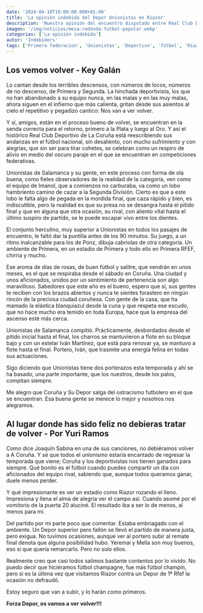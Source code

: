 ```yaml
---
date: '2024-04-10T10:00:00.000+01:00'
title: 'La opinión indebida del Depor Unionistas en Riazor'
description: 'Nuestra opinión del encuentro disputado entre Real Club Deportivo de la Coruña y Unionistas de Salamanca. Primera federación grupo 1, jornada 31.' 
imagen: '/img/noticias/mesa-redonda-futbol-popular.webp'
categorias: ['La opinión indebida']
autor: 'Indebiders'
tags: ['Primera federacion', 'Unionistas', 'Deportivo', 'fútbol', 'Riazor', 'Coruña']
---
```


## Los vemos volver - Key Galán

Lo cantan desde los terribles descensos, con números de locos, números de no descenso, de Primera y Segunda. La hinchada deportivista, los que no han abandonado a su equipo nunca, en las malas y en las muy malas, ahora siguen en el infierno que más calienta, gritan desde sus asientos al cielo el repetitivo y pegadizo cantico: Nos van a ver volver.

Y sí, amigos, están en el proceso bueno de volver,  se encuentran en la senda correcta para el retorno, primero a la Plata y luego al Oro. Y así el histórico  Real Club Deportivo de La Coruña está reescribiendo sus andanzas en el fútbol nacional, sin desaliento, con mucho sufrimiento y con alegrías, que sin ser para tirar cohetes, se celebran como un respiro de alivio en medio del oscuro paraje en el que se encuentran en competiciones federativas.

Unionistas de Salamanca y su gente, en este proceso con forma de ola buena, como fieles observadores de la realidad de la categoría, ven como el equipo de Imanol, que a comienzos no carburaba, va como un lobo hambriento camino de cazar a la Segunda División. Cierto es que a este lobo le falta algo de pegada en la mordida final,  que caza rápido y bien, es indiscutible, pero la realidad es que su presa no se desangra hasta el pitido final y que en alguna que otra ocasión, su rival, con aliento vital hasta el último suspiro de partido, se le puede escapar vivo entre los dientes.

El conjunto herculino, muy superior a Unionistas en todos los pasajes de encuentro, le faltó dar la puntilla antes de los 90 minutos. Su juego, a un ritmo inalcanzable para los de Ponz, dibuja cabriolas de otra categoría. Un ambiente de Primera, en un estadio de Primera y todo ello en Primera RFEF, chirria y mucho. 

Ese aroma de días de rosas, de buen fútbol y salitre, que vendrán en  unos meses, es el que se respiraba desde el sábado en Coruña. Una ciudad y unos aficionados, unidos por un sentimiento de pertenencia son algo maravilloso. Sabedores que este año es el bueno, espero que sí, sus gentes te reciben con los brazos abiertos y nunca te sientes forastero en ningún rincón de la preciosa ciudad coruñesa. Con gente de la casa, que ha mamado la elástica blanquiazul desde la cuna y que respeta ese escudo, que no hace mucho era temido en toda Europa, hace que la empresa del ascenso esté más cerca.

Unionistas de Salamanca compitió. Prácticamente, desbordados desde el pitido inicial hasta el final, los charros se mantuvieron a flote en su bloque bajo y con un estelar Iván Martínez, que está para renovar ya, se mantuvo a flote hasta el final. Portero, Iván, que trasmite una energía felina en todas sus actuaciones. 

Sigo diciendo que Unionistas tiene dos porterazos esta temporada y ahí se ha basado, una parte importante, que los nuestros, desde los palos, compitan siempre. 

Me alegro que Coruña y Su Depor salga del ostracismo futbolero en el que se encuentran. Esa buena gente se merece lo mejor y nosotros nos alegramos.

## Al lugar donde has sido feliz no debieras tratar de volver - Por Yuri Ramos

Como dice Joaquín Sabina en una de sus canciones, no debiéramos volver a A Coruña. Y sé que todos el unionismo estaría encantado de regresar la temporada que viene; Coruña y los deportivistas nos tienen ganados para siempre. Qué bonito es el fútbol cuando puedes compartir un día con aficionados del equipo rival, sabiendo que, aunque todos queramos ganar, duele menos perder.

Y qué impresionante es ver un estadio como Riazor rozando el lleno. Impresiona y llena el alma de alegría ver el campo así. Cuando asomé por el vomitorio de la puerta 20 aluciné. El resultado iba a ser lo de menos, al menos para mí.

Del partido por mi parte poco que comentar. Estaba embriagado con el ambiente. Un Depor superior pero fallón se llevó el partido de manera justa, pero exigua. No tuvimos ocasiones, aunque ver al portero subir al remate final denota que alguna posibilidad hubo. Yeremai y Mella son muy buenos, eso sí que quería remarcarlo. Pero no solo ellos. 

Realmente creo que casi todos salimos bastante contentos por lo vivido. No puedo decir que hiciéramos fútbol champagne, fue más fútbol champín, pero si es la última vez que visitamos Riazor contra un Depor de 1ª Rfef la ocasión no defraudó.

Estoy seguro que van a subir, y lo harán como primeros. 

**Forza Depor, os vamos a ver volver!!!**